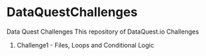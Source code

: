 # DataQuestChallenges
Data Quest Challenges
This repository of DataQuest.io Challenges
   1. Challenge1 - Files, Loops and Conditional Logic

